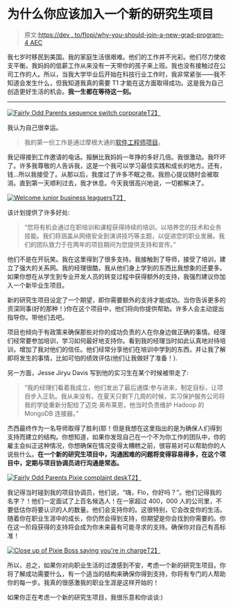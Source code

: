 # 为什么你应该加入一个新的研究生项目

> 原文:[https://dev . to/flopi/why-you-should-join-a-new-grad-program-4 AEC](https://dev.to/flopi/why-you-should-join-a-new-grad-program-4aec)

我七岁时移民到美国。我的家庭生活很艰难。他们的工作并不光彩。他们尽力使收支平衡。我妈妈的低薪工作从来没有一天带你的孩子来上班。我也没有接触过在公司工作的人。所以，当我大学毕业后开始在科技行业工作时，我非常紧张——我不知道会发生什么，但我知道我真的需要 T1 才能在这方面取得成功。这是我为自己创造更好生活的机会。**我一生都在等待这一刻。**

* * *

[![Fairly Odd Parents sequence switch corporate](../Images/0168214fe7103aafc9812708c7fc0062.png)T2】](https://res.cloudinary.com/practicaldev/image/fetch/s--nEs3gYen--/c_limit%2Cf_auto%2Cfl_progressive%2Cq_auto%2Cw_880/https://i.ytimg.com/vi/y9RmdVjIKFc/hqdefault.jpg)

我认为自己很幸运。

> 我的第一份工作是通过摩根大通的[软件工程师项目](https://careers.jpmorgan.com/us/en/students/programs/software-engineer-fulltime)。

我记得接到工作邀请的电话。报酬比我妈妈一年挣的多好几倍。我很激动。我吓坏了。许多我尊敬的人告诉我，这是一个我可以学习最佳实践和成长的地方。还有，钱...所以我接受了。从那以后，我度过了许多不眠之夜。我担心提议随时会被取消。直到第一天顺利过去，我才休息。今天我很高兴地说，一切都解决了。

[![Welcome junior business leaguers](../Images/8273d88ca01ceb8321f921f49752e5cf.png)T2】](https://res.cloudinary.com/practicaldev/image/fetch/s--sSoz1W4w--/c_limit%2Cf_auto%2Cfl_progressive%2Cq_auto%2Cw_880/http://s1.dmcdn.net/jeS0o/x480-_W9.jpg)

该计划提供了许多好处:

> “您将有机会通过在职培训和课程获得持续的培训，以培养您的技术和业务技能。我们将涵盖从网络安全到演讲技巧等主题，以促进您的职业发展。我们的团队致力于在两年的项目期间为您提供支持和宣传。”

他们不是在开玩笑。我在这里得到了很多支持。我接触到了导师，接受了培训，建立了强大的关系网。我的经理很酷，我从他们身上学到的东西比我想象的还要多。如果你想在从学生到专业开发人员的转变过程中获得额外的支持，我强烈建议你加入一个新毕业生项目。

新的研究生项目设定了一个期望，即你需要额外的支持才能成功。当你告诉更多的资深同事(好的那种！)你在这个项目中，他们将向你提供帮助。许多人会主动提出指导你。带他们去吧。

项目也倾向于有政策来确保那些对你的成功负责的人在你身边做正确的事情。经理们经常要参加培训，学习如何最好地支持你。看到我的经理当时如此认真地对待培训，增加了我对他们的信任。他们经常分享他们在培训中学到的东西，并让我了解即将发生的事情，比如可怕的绩效评估(他们让我做好了准备！).

另一方面，Jesse Jiryu Davis 写到他的实习生在某个时候被带走了:

> “我的经理们看着我成立，他们发出了最后通牒:参与进来，制定目标，让项目步入正轨。我从来没有。在夏天只剩下几周的时候，实习保护服务公司将我的学徒重新分配给了迈克·奥布莱恩，他当时负责维护 Hadoop 的 MongoDB 连接器。”

杰西最终作为一名导师取得了胜利(耶！但是我想在这里指出的是为确保人们得到支持而建立的结构。你想知道，如果你发现自己在一个不为你工作的团队中，你的雇主会纠正这种情况，你想确保在情况变得太糟糕之前，很容易对可以帮助你的人说些什么。**在一个新的研究生项目中，沟通困难的问题将变得容易得多，在这个项目中，定期与项目协调员进行沟通是常态。**

[![Fairly Odd Parents Pixie complaint desk](../Images/9639b913a0e40121046a642df53dd75b.png)T2】](https://res.cloudinary.com/practicaldev/image/fetch/s--vRd4IR-8--/c_limit%2Cf_auto%2Cfl_progressive%2Cq_auto%2Cw_880/https://vignette.wikia.nocookie.net/fairlyoddparents/images/c/c4/PixiesInc048.png/revision/latest%3Fcb%3D20110321022504%26path-prefix%3Den)

我记得当时碰到我的项目协调员，他们说，“嗨，Flo，你好吗？”。他们记得我的名字？！他们一定面试了上百名候选人！在一家超过 400，000 人的公司里，不要低估你将要认识的人的数量。他们会支持你的。这很特别，它会改变你的生活。随着你在职业生涯中的成长，你仍然会得到支持，但期望是你会找到你需要的。你在这一阶段获得的支持将会成为你未来最有可能寻求的支持。确保你对自己有高标准！

[![Close up of Pixie Boss saying you're in charge](../Images/b36ae2c06b8fa8a4123a17cf5cc428ef.png)T2】](https://res.cloudinary.com/practicaldev/image/fetch/s--G_gxAQap--/c_limit%2Cf_auto%2Cfl_progressive%2Cq_auto%2Cw_880/http://i.imgur.com/uBV05Yy.png)

所以，总之，如果你对向职业生活的过渡感到不安，考虑一个新的研究生项目。你将了解成功需要什么，有一个适当的结构来确保你得到支持，你将有专门的人帮助你的每一步。我真的很感激我的职业生涯是这样开始的！

如果你正在考虑一个新的研究生项目，我很乐意和你谈谈:)